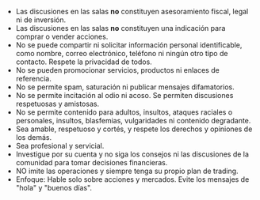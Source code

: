 - Las discusiones en las salas **no** constituyen asesoramiento fiscal, legal ni de inversión.
- Las discusiones en las salas **no** constituyen una indicación para comprar o vender acciones.
- No se puede compartir ni solicitar información personal identificable, como nombre, correo electrónico, teléfono ni ningún otro tipo de contacto. Respete la privacidad de todos.
- No se pueden promocionar servicios, productos ni enlaces de referencia.
- No se permite spam, saturación ni publicar mensajes difamatorios.
- No se permite incitación al odio ni acoso. Se permiten discusiones respetuosas y amistosas.
- No se permite contenido para adultos, insultos, ataques raciales o personales, insultos, blasfemias, vulgaridades ni contenido degradante.
- Sea amable, respetuoso y cortés, y respete los derechos y opiniones de los demás.
- Sea profesional y servicial.
- Investigue por su cuenta y no siga los consejos ni las discusiones de la comunidad para tomar decisiones financieras.
- NO imite las operaciones y siempre tenga su propio plan de trading.
- Enfoque: Hable solo sobre acciones y mercados. Evite los mensajes de "hola" y "buenos días".